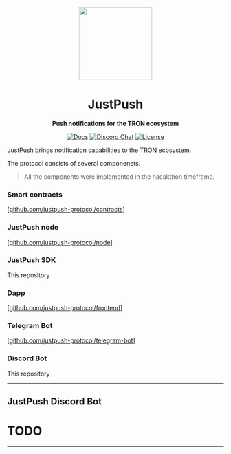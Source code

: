 <div align="center">
  <img height="170x" src="https://i.imgur.com/Jzhomj5.png" />

  <h1>JustPush</h1>

  <p>
    <strong>Push notifications for the TRON ecosystem</strong>
  </p>

  <p>
    <a href="https://docs.justpush.app/"><img alt="Docs" src="https://img.shields.io/badge/docs-justpush-informational" /></a>
    <a href="https://discord.gg/Baqkey4sPK"><img alt="Discord Chat" src="https://img.shields.io/discord/1037419699409006592?color=yellowgreen" /></a>
    <a href="https://opensource.org/licenses/MIT"><img alt="License" src="https://img.shields.io/github/license/justpush-protocol/discord-bot?color=blueviolet" /></a>
  </p>
</div>

JustPush brings notification capabilities to the TRON ecosystem.

The protocol consists of several componenets.

> All the components were implemented in the hacakthon timeframe.

### Smart contracts

[[github.com/justpush-protocol/contracts](https://github.com/justpush-protocol/contracts)]

### JustPush node

[[github.com/justpush-protocol/node](https://github.com/justpush-protocol/node)]

### JustPush SDK

This repository

### Dapp

[[github.com/justpush-protocol/frontend](https://github.com/justpush-protocol/frontend)]

### Telegram Bot

[[github.com/justpush-protocol/telegram-bot](https://github.com/justpush-protocol/telegram-bot)]

### Discord Bot

This repository

---

## JustPush Discord Bot

# TODO

---